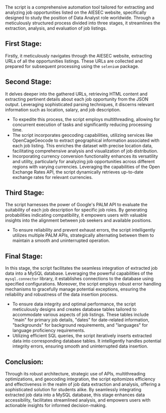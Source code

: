 The script is a comprehensive automation tool tailored for extracting and analyzing job opportunities listed on the AIESEC website, specifically designed to study the position of Data Analyst role worldwide. Through a meticulously structured process divided into three stages, it streamlines the extraction, analysis, and evaluation of job listings.

## First Stage:
Firstly, it meticulously navigates through the AIESEC website, extracting URLs of all the opportunities listings. These URLs are collected and prepared for subsequent processing using the `selenium` package.

## Second Stage:
It delves deeper into the gathered URLs, retrieving HTML content and extracting pertinent details about each job opportunity from the JSON output. Leveraging sophisticated parsing techniques, it discerns relevant information such as location, salary, and job description.

- To expedite this process, the script employs multithreading, allowing for concurrent execution of tasks and significantly reducing processing time.
- The script incorporates geocoding capabilities, utilizing services like OpenCageGeocode to extract geographical information associated with each job listing. This enriches the dataset with precise location data, facilitating comprehensive analysis and visualization of job distribution.
- Incorporating currency conversion functionality enhances its versatility and utility, particularly for analyzing job opportunities across different regions with varying currencies. Leveraging the capabilities of the Open Exchange Rates API, the script dynamically retrieves up-to-date exchange rates for relevant currencies.

## Third Stage:
The script harnesses the power of Google's PALM API to evaluate the suitability of each job description for specific job roles. By generating probabilities indicating compatibility, it empowers users with valuable insights into the alignment between job seekers and available positions.

- To ensure reliability and prevent exhaust errors, the script intelligently utilizes multiple PALM APIs, strategically alternating between them to maintain a smooth and uninterrupted operation.

## Final Stage:
In this stage, the script facilitates the seamless integration of extracted job data into a MySQL database. Leveraging the powerful capabilities of the `mysql.connector` library, it establishes connections to the database using specified configurations. Moreover, the script employs robust error handling mechanisms to gracefully manage potential exceptions, ensuring the reliability and robustness of the data insertion process.

- To ensure data integrity and optimal performance, the script meticulously designs and creates database tables tailored to accommodate various aspects of job listings. These tables include "main" for primary job details, "dates" for date-related information, "backgrounds" for background requirements, and "languages" for language proficiency requirements.
- Utilizing efficient SQL queries, the script iteratively inserts extracted data into corresponding database tables. It intelligently handles potential integrity errors, ensuring smooth and uninterrupted data insertion.

## Conclusion:
Through its robust architecture, strategic use of APIs, multithreading optimizations, and geocoding integration, the script epitomizes efficiency and effectiveness in the realm of job data extraction and analysis, offering a sophisticated solution for students alike. By seamlessly integrating extracted job data into a MySQL database, this stage enhances data accessibility, facilitates streamlined analysis, and empowers users with actionable insights for informed decision-making.
